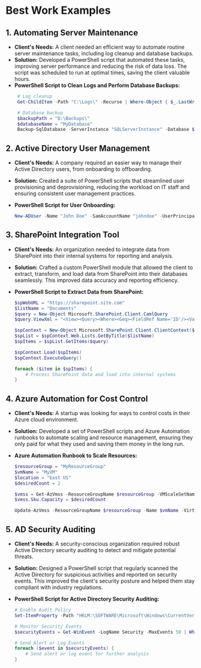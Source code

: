 # Best Work Examples

## 1. Automating Server Maintenance
- **Client's Needs:** A client needed an efficient way to automate routine server maintenance tasks, including log cleanup and database backups.
- **Solution:** Developed a PowerShell script that automated these tasks, improving server performance and reducing the risk of data loss. The script was scheduled to run at optimal times, saving the client valuable hours.
- **PowerShell Script to Clean Logs and Perform Database Backups:**
  ```powershell
   # Log cleanup
   Get-ChildItem -Path "C:\Logs\" -Recurse | Where-Object { $_.LastWriteTime -lt (Get-Date).AddDays(-30) } | Remove-Item -Force

   # Database backup
   $backupPath = "D:\Backups\"
   $databaseName = "MyDatabase"
   Backup-SqlDatabase -ServerInstance "SQLServerInstance" -Database $databaseName -BackupFile "$backupPath\$databaseName.bak"
   ```

## 2. Active Directory User Management
- **Client's Needs:** A company required an easier way to manage their Active Directory users, from onboarding to offboarding.
- **Solution:** Created a suite of PowerShell scripts that streamlined user provisioning and deprovisioning, reducing the workload on IT staff and ensuring consistent user management practices.
- **PowerShell Script for User Onboarding:**
   
   ```powershell
   New-ADUser -Name "John Doe" -SamAccountName "johndoe" -UserPrincipalName "johndoe@company.com" -Enabled $true -Path "OU=Users,DC=company,DC=com" -AccountPassword (ConvertTo-SecureString "P@ssw0rd" -AsPlainText -Force)
   ```

## 3. SharePoint Integration Tool
- **Client's Needs:** An organization needed to integrate data from SharePoint into their internal systems for reporting and analysis.
- **Solution:** Crafted a custom PowerShell module that allowed the client to extract, transform, and load data from SharePoint into their databases seamlessly. This improved data accuracy and reporting efficiency.
- **PowerShell Script to Extract Data from SharePoint:**

   ```powershell
   $spWebURL = "https://sharepoint.site.com"
   $listName = "Documents"
   $query = New-Object Microsoft.SharePoint.Client.CamlQuery
   $query.ViewXml = "<View><Query><Where><Geq><FieldRef Name='ID'/><Value Type='Number'>1</Value></Geq></Where></Query></View>"

   $spContext = New-Object Microsoft.SharePoint.Client.ClientContext($spWebURL)
   $spList = $spContext.Web.Lists.GetByTitle($listName)
   $spItems = $spList.GetItems($query)

   $spContext.Load($spItems)
   $spContext.ExecuteQuery()

   foreach ($item in $spItems) {
       # Process SharePoint data and load into internal systems
   }
   ```

## 4. Azure Automation for Cost Control
- **Client's Needs:** A startup was looking for ways to control costs in their Azure cloud environment.
- **Solution:** Developed a set of PowerShell scripts and Azure Automation runbooks to automate scaling and resource management, ensuring they only paid for what they used and saving them money in the long run.
- **Azure Automation Runbook to Scale Resources:**

   ```powershell
   $resourceGroup = "MyResourceGroup"
   $vmName = "MyVM"
   $location = "East US"
   $desiredCount = 2

   $vmss = Get-AzVmss -ResourceGroupName $resourceGroup -VMScaleSetName $vmName
   $vmss.Sku.Capacity = $desiredCount

   Update-AzVmss -ResourceGroupName $resourceGroup -Name $vmName -VirtualMachineScaleSet $vmss
   ```

## 5. AD Security Auditing
- **Client's Needs:** A security-conscious organization required robust Active Directory security auditing to detect and mitigate potential threats.
- **Solution:** Designed a PowerShell script that regularly scanned the Active Directory for suspicious activities and reported on security events. This improved the client's security posture and helped them stay compliant with industry regulations.
- **PowerShell Script for Active Directory Security Auditing:**

   ```powershell
   # Enable Audit Policy
   Set-ItemProperty -Path "HKLM:\SOFTWARE\Microsoft\Windows\CurrentVersion\policies\system" -Name "Audit" -Value 3

   # Monitor Security Events
   $securityEvents = Get-WinEvent -LogName Security -MaxEvents 50 | Where-Object { $_.Id -eq 4740 }
   
   # Send Alert or Log Events
   foreach ($event in $securityEvents) {
       # Send alert or log event for further analysis
   }
   ```
